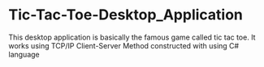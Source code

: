 # Tic-Tac-Toe-Desktop_Application
This desktop application is basically the famous game called tic tac toe.
It works using TCP/IP Client-Server Method constructed with using C# language
